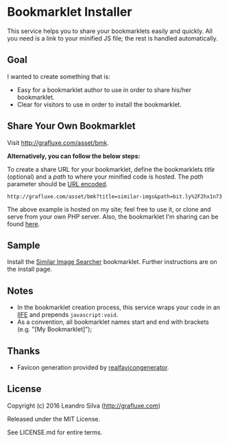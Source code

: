 # Bookmarklet Installer

This service helps you to share your bookmarklets easily and quickly. All you need is a link to your minified JS file; the rest is handled automatically.

## Goal

I wanted to create something that is:

- Easy for a bookmarklet author to use in order to share his/her bookmarklet.
- Clear for visitors to use in order to install the bookmarklet.

## Share Your Own Bookmarklet

Visit <http://grafluxe.com/asset/bmk>.

**Alternatively, you can follow the below steps:**

To create a share URL for your bookmarklet, define the bookmarklets *title* (optional) and a *path* to where your minified code is hosted. The *path* parameter should be [URL encoded](http://www.url-encode-decode.com/).

```
http://grafluxe.com/asset/bmk?title=similar-imgs&path=bit.ly%2F2hx1n73
```

The above example is hosted on my site; feel free to use it, or clone and serve from your own PHP server. Also, the bookmarklet I'm sharing can be found [here](https://github.com/Grafluxe/similar-imgs).

## Sample

Install the [Similar Image Searcher](http://grafluxe.com/asset/bmk?title=similar-imgs&path=bit.ly%2F2hx1n73) bookmarklet. Further instructions are on the install page.

## Notes

- In the bookmarklet creation process, this service wraps your code in an [IIFE](https://en.wikipedia.org/wiki/Immediately-invoked_function_expression) and prepends `javascript:void`.
- As a convention, all bookmarklet names start and end with brackets (e.g. "[My Bookmarklet]");

## Thanks

- Favicon generation provided by [realfavicongenerator](http://realfavicongenerator.net).

## License

Copyright (c) 2016 Leandro Silva (http://grafluxe.com)

Released under the MIT License.

See LICENSE.md for entire terms.
